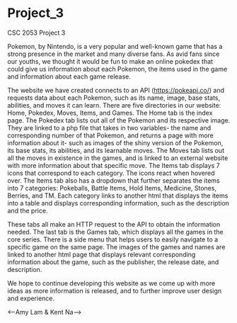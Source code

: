 # Project_3
CSC 2053 Project 3

Pokemon, by Nintendo, is a very popular and well-known game that has a strong presence in the market and many diverse fans. 
As avid fans since our youths, we thought it would be fun to make an online pokedex that could give us information about each Pokemon, the items used in the game and information about each game release.

The website we have created connects to an API (https://pokeapi.co/) and requests data about each Pokemon, such as its name, image, base stats, abilities, and moves it can learn. 
There are five directories in our website: Home, Pokedex, Moves, Items, and Games. The Home tab is the index page. The Pokedex tab lists out all of the Pokemon and its respective image. 
They are linked to a php file that takes in two variables- the name and corresponding number of that Pokemon, and returns a page with more information about it- such as images of the shiny version 
of the Pokemon, its base stats, its abilities, and its learnable moves. The Moves tab lists out all the moves in existence in the games, and is linked to an external website with more information 
about that specific move. The Items tab displays 7 icons that correspond to each category. The icons react when hovered over. 
The Items tab also has a dropdown that further separates the items into 7 categories: Pokeballs, Battle Items, Hold Items, Medicine, Stones, Berries, and TM. 
Each category links to another html that displays the items into a table and displays corresponding information, such as the description and the price. 

These tabs all make an HTTP request to the API to obtain the information needed.
The last tab is the Games tab, which displays all the games in the core series. There is a side menu that helps users to easily navigate to a specific game on the same page. 
The images of the games and names are linked to another html page that displays relevant corresponding information about the game, such as the publisher, the release date, and description.

We hope to continue developing this website as we come up with more ideas as more information is released, and to further improve user design and experience.

<--Amy Lam & Kent Na-->
